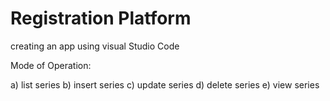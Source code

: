 # Registration Platform
creating an app using visual Studio Code

Mode of Operation:

a) list series
b) insert series
c) update series
d) delete series
e) view series
